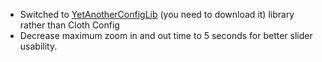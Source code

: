 - Switched to [YetAnotherConfigLib](https://curseforge.com/minecraft/mc-mods/yacl) (you need to download it) library rather than Cloth Config
- Decrease maximum zoom in and out time to 5 seconds for better slider usability.
